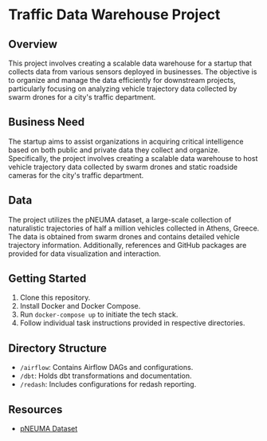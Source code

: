 # Traffic Data Warehouse Project

## Overview

This project involves creating a scalable data warehouse for a startup that collects data from various sensors deployed in businesses. The objective is to organize and manage the data efficiently for downstream projects, particularly focusing on analyzing vehicle trajectory data collected by swarm drones for a city's traffic department.

## Business Need

The startup aims to assist organizations in acquiring critical intelligence based on both public and private data they collect and organize. Specifically, the project involves creating a scalable data warehouse to host vehicle trajectory data collected by swarm drones and static roadside cameras for the city's traffic department.

## Data

The project utilizes the pNEUMA dataset, a large-scale collection of naturalistic trajectories of half a million vehicles collected in Athens, Greece. The data is obtained from swarm drones and contains detailed vehicle trajectory information. Additionally, references and GitHub packages are provided for data visualization and interaction.

## Getting Started

1. Clone this repository.
2. Install Docker and Docker Compose.
3. Run `docker-compose up` to initiate the tech stack.
4. Follow individual task instructions provided in respective directories.

## Directory Structure

- `/airflow`: Contains Airflow DAGs and configurations.
- `/dbt`: Holds dbt transformations and documentation.
- `/redash`: Includes configurations for redash reporting.

## Resources

- [pNEUMA Dataset](https://open-traffic.epfl.ch/index.php/downloads/#1599047632394-7ca81bff-5221)
